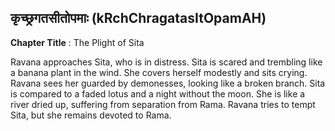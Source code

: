 ## कृच्छ्रगतसीतोपमाः (kRchChragatasItOpamAH)
**Chapter Title** : The Plight of Sita

Ravana approaches Sita, who is in distress. Sita is scared and trembling like a banana plant in the wind. She covers herself modestly and sits crying. Ravana sees her guarded by demonesses, looking like a broken branch. Sita is compared to a faded lotus and a night without the moon. She is like a river dried up, suffering from separation from Rama. Ravana tries to tempt Sita, but she remains devoted to Rama.